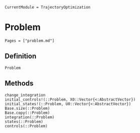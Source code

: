 ```@meta
CurrentModule = TrajectoryOptimization
```

# Problem

```@contents
Pages = ["problem.md"]
```

## Definition 
```@docs
Problem
```

## Methods
```@docs
change_integration
initial_controls!(::Problem, X0::Vector{<:AbstractVector})
initial_states!(::Problem, U0::Vector{<:AbstractVector})
Base.size(::Problem)
Base.copy(::Problem)
integration(::Problem)
states(::Problem)
controls(::Problem)
```
